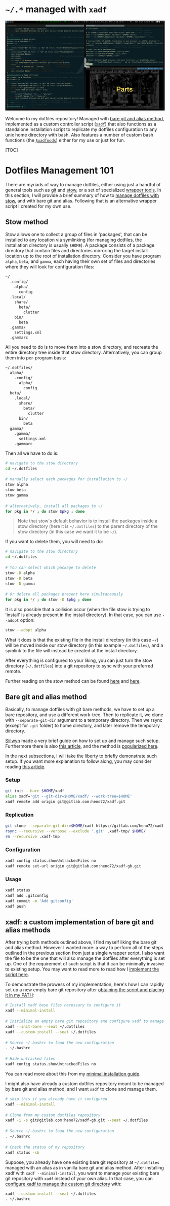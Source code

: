 # `~/.*` managed with `xadf`

![Obligatory screenshot](pics/screenshot.png)

Welcome to my dotfiles repository! Managed with [bare git and alias method](https://news.ycombinator.com/item?id=11071754), implemented as a custom controller script ([`xadf`](.local/bin/xadf)) that also functions as a standalone installation script to replicate my dotfiles configuration to any unix home directory with bash.
Also features a number of custom bash functions (the [`$xadfmods`](.local/xadf/)) either for my use or just for fun.

[TOC]

# Dotfiles Management 101

There are myriads of way to manage dotfiles, either using just a handful of general tools such as [git](https://git-scm.com/) and [stow](https://www.gnu.org/software/stow/), or a set of specialized [wrapper tools](https://wiki.archlinux.org/title/Dotfiles#Tools). In this section, I will provide a brief summary of how to [manage dotfiles with stow](https://brandon.invergo.net/news/2012-05-26-using-gnu-stow-to-manage-your-dotfiles.html), and with bare git and alias. Following that is an alternative wrapper script I created for my own use.

## Stow method

Stow allows one to collect a group of files in 'packages', that can be installed to any location via symlinking (for managing dotfiles, the installation directory is usually `$HOME`). A package consists of a package directory that contain files and directories mirroring the target install location up to the root of installation directory. Consider you have program `alpha`, `beta`, and `gamma`, each having their own set of files and directories where they will look for configuration files:

```
~/
  .config/
    alpha/
      config
  .local/
    share/
      beta/
        clutter
    bin/
      beta
  .gamma/
    settings.xml
  .gammarc
```

All you need to do is to move them into a stow directory, and recreate the entire directory tree inside that stow directory. Alternatively, you can group them into per-program basis:

```
~/.dotfiles/
  alpha/
    .config/
      alpha/
        config
  beta/
    .local/
      share/
        beta/
          clutter
      bin/
        beta
  gamma/
    .gamma/
      settings.xml
    .gammarc
```

Then all we have to do is:

```bash
# navigate to the stow directory
cd ~/.dotfiles

# manually select each packages for installation to ~/
stow alpha
stow beta
stow gamma

# alternatively, install all packages to ~/
for pkg in */ ; do stow $pkg ; done
```

> Note that stow's default behavior is to install the packages inside a stow directory (here it is `~/.dotfiles`) to the parent directory of the stow directory (in this case we want it to be `~/`).

If you want to delete them, you will need to do:

```bash
# navigate to the stow directory
cd ~/.dotfiles

# You can select which package to delete
stow -D alpha
stow -D beta
stow -D gamma

# Or delete all packages present here simultaneously
for pkg in */ ; do stow -D $pkg ; done
```

It is also possible that a collision occur (when the file stow is trying to 'install' is already present in the install directory). In that case, you can use `--adopt` option:

```bash
stow --adopt alpha
```

What it does is that the existing file in the install directory (in this case `~/`) will be moved inside our stow directory (in this example `~/.dotfiles`), and a symlink to the file will instead be created at the install directory.

After everything is configured to your liking, you can just turn the stow directory (`~/.dotfiles`) into a git repository to sync with your preferred remote.

Further reading on the stow method can be found [here](https://venthur.de/2021-12-19-managing-dotfiles-with-stow.html) and [here](https://alexpearce.me/2016/02/managing-dotfiles-with-stow/).

## Bare git and alias method

Basically, to manage dotfiles with git bare methods, we have to set up a bare repository, and use a different work-tree. Then to replicate it, we clone with `--separate-git-dir` argument to a temporary directory. Then we rsync (except for `.git` folder) to home directory, and later remove the temporary directory.

[Siilwyn](https://github.com/Siilwyn/my-dotfiles/tree/master/.my-dotfiles) made a very brief guide on how to set up and manage such setup. Furthermore there is also [this article](https://www.atlassian.com/git/tutorials/dotfiles), and the method is [popularized here](https://news.ycombinator.com/item?id=11071754).

In the next subsections, I will take the liberty to briefly demonstrate such setup. If you want more explanation to follow along, you may consider reading [this article](docs/xadf.md#manage-dotfiles-with-bare-git-and-alias-method---basic-idea).

### Setup

```bash
git init --bare $HOME/xadf
alias xadf='git --git-dir=$HOME/xadf/ --work-tree=$HOME'
xadf remote add origin git@gitlab.com:heno72/xadf.git
```

### Replication

```bash
git clone --separate-git-dir=$HOME/xadf https://gitlab.com/heno72/xadf.git .xadf-tmp
rsync --recursive --verbose --exclude '.git' .xadf-tmp/ $HOME/
rm --recursive .xadf-tmp
```

### Configuration

```bash
xadf config status.showUntrackedFiles no
xadf remote set-url origin git@gitlab.com:heno72/xadf-gb.git
```

### Usage

```bash
xadf status
xadf add .gitconfig
xadf commit -m 'Add gitconfig'
xadf push
```

## xadf: a custom implementation of bare git and alias methods

After trying both methods outlined above, I find myself liking the bare git and alias method. However I wanted more: a way to perform all of the steps outlined in the previous section from just a single wrapper script. I also want the file to be the one that will also manage the dotfiles after everything is set up. One of the requirement of such script is that it can be minimally invasive to existing setup. You may want to read more to read how I [implement the script here](docs/xadf.md#implementing-bare-git-with-alias-method-as-a-helper-script).

To demonstrate the prowess of my implementation, here's how I can rapidly set up a new empty bare git repository after [obtaining the script and placing it in my PATH](docs/xadf.md#obtaining-xadf-executable):

```bash
# Install xadf base files necessary to configure it
xadf --minimal-install

# Initialize an empty bare git repository and configure xadf to manage it
xadf --init-bare --seat ~/.dotfiles
xadf --custom-install --seat ~/.dotfiles

# Source ~/.bashrc to load the new configuration
. ~/.bashrc

# Hide untracked files
xadf config status.showUntrackedFiles no
```

You can read more about this from my [minimal installation guide](docs/xadf.md#minimal-installation).

I might also have already a custom dotfiles repository meant to be managed by bare git and alias method, and I want `xadf` to clone and manage them.

```bash
# skip this if you already have it configured
xadf --minimal-install

# Clone from my custom dotfiles repository
xadf -i -s git@gitlab.com:heno72/xadf-gb.git --seat ~/.dotfiles

# Source ~/.bashrc to load the new configuration
. ~/.bashrc

# Check the status of my repository
xadf status -sb
```

Suppose, you already have one existing bare git repository at `~/.dotfiles` managed with an alias as in vanilla bare git and alias method. After installing xadf with `xadf --minimal-install`, you want to manage your existing bare git repository with `xadf` instead of your own alias. In that case, you can [configure xadf to manage the custom git directory](docs/xadf.md#custom-installation) with:

```bash
xadf --custom-install --seat ~/.dotfiles
. ~/.bashrc
```
